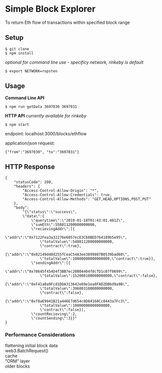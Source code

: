 # Simple Block Explorer

To return Eth flow of transactions within specified block range

## Setup
```
$ git clone
$ npm install
```


*optional for command line use - specificy network, rinkeby is default*
```
$ export NETWORK=ropsten
```


## Usage
**Command Line API**
```
$ npm run getData 3697030 3697031
```

**HTTP API**
*currently available for rinkeby*

```
$ npm start
```

endpoint: localhost:3000/blocks/ethflow

application/json request:
```
{"from":"3697030", "to":"3697031"}
```

## HTTP Response
```
{
    "statusCode": 200,
    "headers": {
        "Access-Control-Allow-Origin": "*",
        "Access-Control-Allow-Credentials": true,
        "Access-Control-Allow-Methods": "GET,HEAD,OPTIONS,POST,PUT"
    },
    "body": 
    	"{\"status\":\"success\",
    	\"data\":{
    		\"querytime\":\"2019-01-18T01:43:01.481Z\",
    		\"sumEth\":558811200000000000,
    		\"recievingAddr\":[{
    			\"addr\":\"0x7122Fea3a32276e6057ecE3Cb8BED764189b5e95\",
    			\"totalValue\":548811200000000000,
    			\"contract\":true},
    			{\"addr\":\"0x02149d40d255fCeaC54A3ee3899807B0539bad60\",
    			\"totalValue\":10000000000000000,\"contract\":true}],
    		\"sendingAddr\":[{
    			\"addr\":\"0x78645f454D4f3BB7ec20B04404f8cfD1c07f0699\",
    			\"totalValue\":152008100000000000,\"contract\":false},
    			{\"addr\":\"0xF41a0a9Fcd1DDA313642e69e1ea0FAD2DBbd9a9B\",
    			\"totalValue\":396803100000000000,
    			\"contract\":false},
    			{\"addr\":\"0xf8aE9941B21a446E7d654c8D84168Cc8443a7Fc3\",
    			\"totalValue\":10000000000000000,
    			\"contract\":false}],
    		\"countRecieving\":2,
    		\"countSending\":3}}"
}
```


### Performance Considerations
flattening initial block data <br/>
web3.BatchRequest() <br/>
cache <br/>
"ORM" layer <br/>
older blocks <br/>


